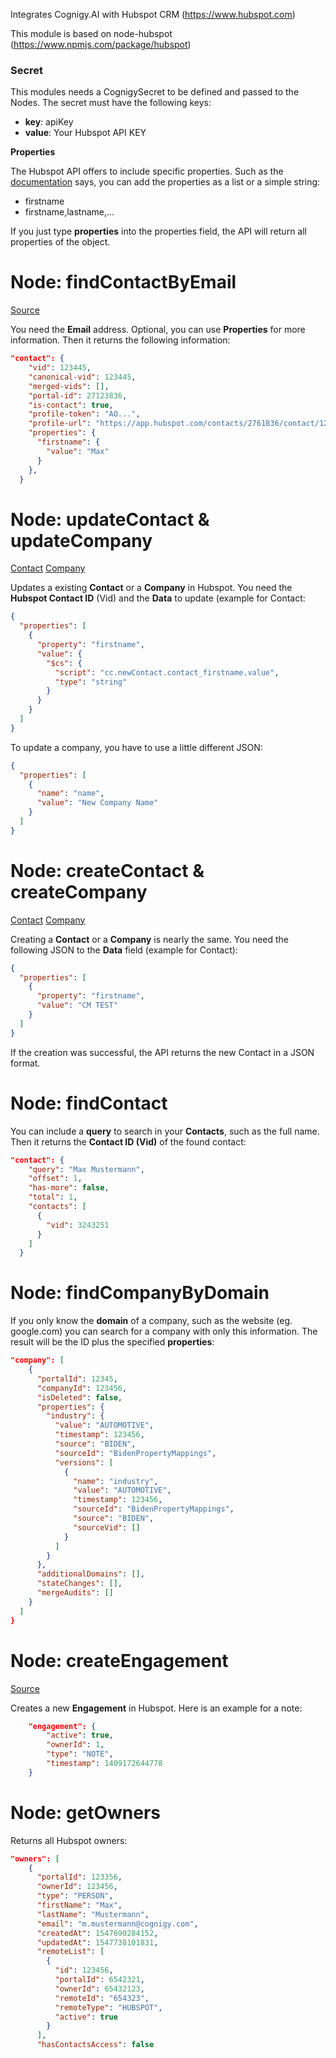 Integrates Cognigy.AI with Hubspot CRM (https://www.hubspot.com)

This module is based on node-hubspot (https://www.npmjs.com/package/hubspot)

### Secret
This modules needs a CognigySecret to be defined and passed to the Nodes. The secret must have the following keys:

- **key**:  apiKey
- **value**: Your Hubspot API KEY

**Properties**

The Hubspot API offers to include specific properties. Such as the [documentation](https://developers.hubspot.com/docs/overview) says, you can add the properties as a list or a simple string: 

- firstname
- firstname,lastname,...

If you just type **properties** into the properties field, the API will return all properties of the object.

# Node: findContactByEmail

[Source](https://developers.hubspot.com/docs/methods/contacts/get_contact_by_email)

You need the **Email** address. Optional, you can use **Properties** for more information. Then it returns the following information: 

```json
"contact": {
    "vid": 123445,
    "canonical-vid": 123445,
    "merged-vids": [],
    "portal-id": 27123836,
    "is-contact": true,
    "profile-token": "AO...",
    "profile-url": "https://app.hubspot.com/contacts/2761836/contact/123445",
    "properties": {
      "firstname": {
        "value": "Max"
      }
    },
  }
```

# Node: updateContact & updateCompany

[Contact](https://developers.hubspot.com/docs/methods/contacts/update_contact)
[Company](https://developers.hubspot.com/docs/methods/companies/update_company)

Updates a existing **Contact** or a **Company** in Hubspot. You need the **Hubspot Contact ID** (Vid) and the **Data** to update (example for Contact: 

```json
{
  "properties": [
    {
      "property": "firstname",
      "value": {
        "$cs": {
          "script": "cc.newContact.contact_firstname.value",
          "type": "string"
        }
      }
    }
  ]
}
```

To update a company, you have to use a little different JSON: 

```json
{
  "properties": [
    {
      "name": "name",
      "value": "New Company Name"
    }
  ]
}
```

# Node: createContact & createCompany

[Contact](https://developers.hubspot.com/docs/methods/contacts/create_contact)
[Company](https://developers.hubspot.com/docs/methods/companies/create_company)

Creating a **Contact** or a **Company** is nearly the same. You need the following JSON to the **Data** field (example for Contact): 

```json
{
  "properties": [
    {
      "property": "firstname",
      "value": "CM TEST"
    }
  ]
}
```

If the creation was successful, the API  returns the new Contact in a JSON format. 

# Node: findContact

You can include a **query** to search in your **Contacts**, such as the full name. Then it returns the **Contact ID (Vid)** of the found contact:

```json
"contact": {
    "query": "Max Mustermann",
    "offset": 1,
    "has-more": false,
    "total": 1,
    "contacts": [
      {
        "vid": 3243251
      }
    ]
  }
```

# Node: findCompanyByDomain

If you only know the **domain** of a company, such as the website (eg. google.com) you can search for a company with only this information. The result will be the ID plus the specified **properties**: 

```json
"company": [
    {
      "portalId": 12345,
      "companyId": 123456,
      "isDeleted": false,
      "properties": {
        "industry": {
          "value": "AUTOMOTIVE",
          "timestamp": 123456,
          "source": "BIDEN",
          "sourceId": "BidenPropertyMappings",
          "versions": [
            {
              "name": "industry",
              "value": "AUTOMOTIVE",
              "timestamp": 123456,
              "sourceId": "BidenPropertyMappings",
              "source": "BIDEN",
              "sourceVid": []
            }
          ]
        }
      },
      "additionalDomains": [],
      "stateChanges": [],
      "mergeAudits": []
    }
  ]
}
```

# Node: createEngagement

[Source](https://developers.hubspot.com/docs/methods/engagements/create_engagement)

Creates a new **Engagement** in Hubspot. Here is an example for a note: 

```json
    "engagement": {
        "active": true,
        "ownerId": 1,
        "type": "NOTE",
        "timestamp": 1409172644778
    }
```

# Node: getOwners

Returns all Hubspot owners: 

```json
"owners": [
    {
      "portalId": 123356,
      "ownerId": 123456,
      "type": "PERSON",
      "firstName": "Max",
      "lastName": "Mustermann",
      "email": "m.mustermann@cognigy.com",
      "createdAt": 1547690284152,
      "updatedAt": 1547738101831,
      "remoteList": [
        {
          "id": 123456,
          "portalId": 6542321,
          "ownerId": 65432123,
          "remoteId": "654323",
          "remoteType": "HUBSPOT",
          "active": true
        }
      ],
      "hasContactsAccess": false
    
```